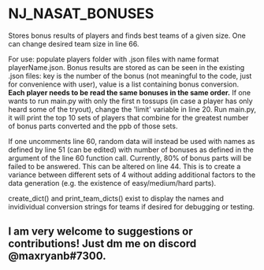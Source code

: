 # NJ_NASAT_BONUSES
Stores bonus results of players and finds best teams of a given size. One can change desired team size in line 66.

For use: populate players folder with .json files with name format playerName.json. 
Bonus results are stored as can be seen in the existing .json files: key is the number of the bonus (not meaningful to the code, just for convenience with user), value is a list containing bonus conversion. **Each player needs to be read the same bonuses in the same order.** If one wants to run main.py with only the first n tossups (in case a player has only heard some of the tryout), change the 'limit' variable in line 20.
Run main.py, it will print the top 10 sets of players that combine for the greatest number of bonus parts converted and the ppb of those sets.

If one uncomments line 60, random data will instead be used with names as defined by line 51 (can be edited) with number of bonuses as defined in the argument of the line 60 function call. Currently, 80% of bonus parts will be failed to be answered. This can be altered on line 44. This is to create a variance between different sets of 4 without adding additional factors to the data generation (e.g. the existence of easy/medium/hard parts).

create_dict() and print_team_dicts() exist to display the names and invidividual conversion strings for teams if desired for debugging or testing.

## I am very welcome to suggestions or contributions! Just dm me on discord @maxryanb#7300.
